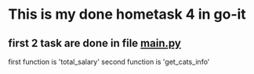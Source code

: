 # This is my done hometask 4 in go-it
## first 2 task are done in file [main.py](https://github.com/dualspectre/goit-algo-hw-04/blob/main/main.py)
first function is 'total_salary'
second function is 'get_cats_info'

